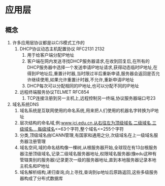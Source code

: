 # 应用层

## 概念

1. 许多应用层协议都是以C/S模式工作的
   1. DHCP协议动态主机配置协议 RFC2131 2132
      1. 用于给客户端分配IP地址
      2. 客户端在网内发送寻找DHCP服务器请求,在收到回复后,在所有的DHCP服务器中选择一个发送申请IP地址请求,获得动态临时IP地址,在得到IP地址后,重置计时器,当时限过半后重新申请,服务器会返回是否允许继续使用,如果允许重置计时器,不允许,重新申请IP地址
      3. DHCP每次可以分配相同的IP地址,也可以分配不同的IP地址
   2. 远程终端服务协议TELMET RFC854
      1. TCP连接注册到另一主机上,远程控制另一终端,协议服务器端口号23
2. 域名系统DNS
   1. 域名系统是互联网使用的命名系统,用来把人们使用的机器名字转换为IP地址
   2. 层次结构的命名域,例:www.jci.edu.cn,从右往左为顶级域名,二级域名,三级域名...,每级域名<=63个字符,整个域名<=255个字符
   3. 分类,顶级域名由ICANN管理,有国家和通用之分,次级域名在上一级域名服务器注册管理
   4. 域名空间,域的命名结构像一棵树,从根服务器开始,全球现在有13台根服务器注册顶级域名,记录二级域名服务器地址,权限域名服务器(像edu这种有管辖类别的服务器)记录更次一级的服务器地址,直到本地服务器记录本地主机名和IP地址
   5. 域名解析结构,递归查询,向上寻找,查询到ip地址后原路返回,这些多级服务器构成了分布式数据库
